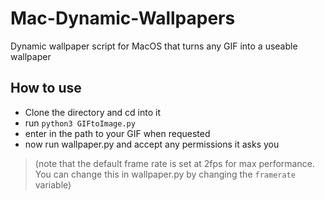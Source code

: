 # Mac-Dynamic-Wallpapers

Dynamic wallpaper script for MacOS that turns any GIF into a useable wallpaper

## How to use

 * Clone the directory and cd into it
 * run `python3 GIFtoImage.py`
 * enter in the path to your GIF when requested
 * now run wallpaper.py and accept any permissions it asks you


> (note that the default frame rate is set at 2fps for max performance. You can change this in wallpaper.py by changing the `framerate` variable)

